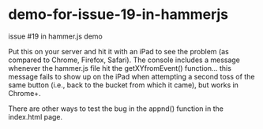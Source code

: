 demo-for-issue-19-in-hammerjs
=============================

issue #19 in hammer.js demo

Put this on your server and hit it with an iPad to see the problem (as compared to Chrome, Firefox, Safari).  The console includes a message whenever the hammer.js file hit the getXYfromEvent() function… this message fails to show up on the iPad when attempting a second toss of the same button (i.e., back to the bucket from which it came), but works in Chrome+.

There are other ways to test the bug in the appnd() function in the index.html page.